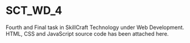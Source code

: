 # SCT_WD_4
Fourth and Final task in SkillCraft Technology under Web Development.
HTML, CSS and JavaScript source code has been attached here.
